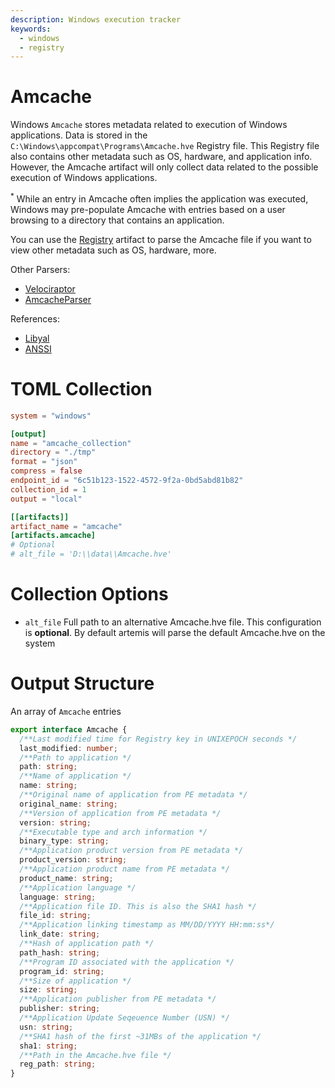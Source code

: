 ```yaml
---
description: Windows execution tracker
keywords:
  - windows
  - registry
---
```


# Amcache

Windows `Amcache` stores metadata related to execution of Windows applications.
Data is stored in the `C:\Windows\appcompat\Programs\Amcache.hve` Registry file.
This Registry file also contains other metadata such as OS, hardware, and
application info. However, the Amcache artifact will only collect data related
to the possible execution of Windows applications.

<sup>*</sup> While an entry in Amcache often implies the application was
executed, Windows may pre-populate Amcache with entries based on a user
browsing to a directory that contains an application.

You can use the [Registry](./registry.md) artifact to parse the Amcache file if
you want to view other metadata such as OS, hardware, more.

Other Parsers:

- [Velociraptor](https://docs.velociraptor.app/artifact_references/pages/windows.detection.amcache/)
- [AmcacheParser](https://ericzimmerman.github.io/#!index.md)

References:

- [Libyal](https://github.com/libyal/dtformats/blob/main/documentation/AMCache%20file%20(AMCache.hve)%20format.asciidoc)
- [ANSSI](https://www.ssi.gouv.fr/uploads/2019/01/anssi-coriin_2019-analysis_amcache.pdf)

# TOML Collection

```toml
system = "windows"

[output]
name = "amcache_collection"
directory = "./tmp"
format = "json"
compress = false
endpoint_id = "6c51b123-1522-4572-9f2a-0bd5abd81b82"
collection_id = 1
output = "local"

[[artifacts]]
artifact_name = "amcache"
[artifacts.amcache]
# Optional
# alt_file = 'D:\\data\\Amcache.hve'
```

# Collection Options

- `alt_file` Full path to an alternative Amcache.hve file. This configuration is
  **optional**. By default artemis will parse the default Amcache.hve on the
  system

# Output Structure

An array of `Amcache` entries

```typescript
export interface Amcache {
  /**Last modified time for Registry key in UNIXEPOCH seconds */
  last_modified: number;
  /**Path to application */
  path: string;
  /**Name of application */
  name: string;
  /**Original name of application from PE metadata */
  original_name: string;
  /**Version of application from PE metadata */
  version: string;
  /**Executable type and arch information */
  binary_type: string;
  /**Application product version from PE metadata */
  product_version: string;
  /**Application product name from PE metadata */
  product_name: string;
  /**Application language */
  language: string;
  /**Application file ID. This is also the SHA1 hash */
  file_id: string;
  /**Application linking timestamp as MM/DD/YYYY HH:mm:ss*/
  link_date: string;
  /**Hash of application path */
  path_hash: string;
  /**Program ID associated with the application */
  program_id: string;
  /**Size of application */
  size: string;
  /**Application publisher from PE metadata */
  publisher: string;
  /**Application Update Seqeuence Number (USN) */
  usn: string;
  /**SHA1 hash of the first ~31MBs of the application */
  sha1: string;
  /**Path in the Amcache.hve file */
  reg_path: string;
}
```
